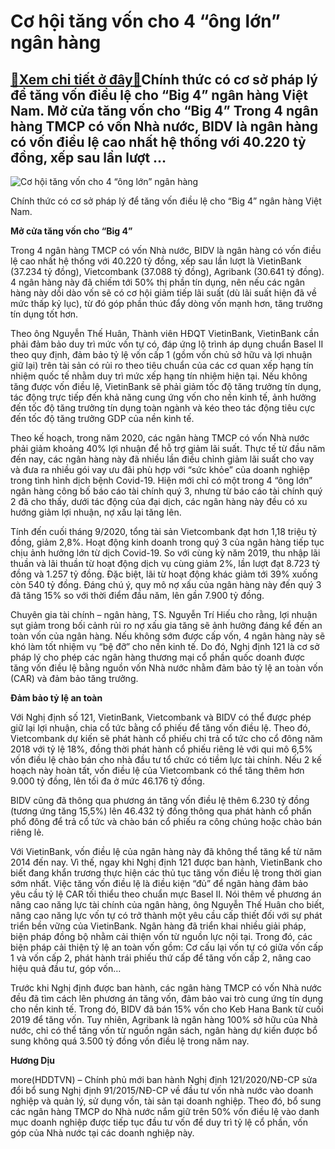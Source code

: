 Cơ hội tăng vốn cho 4 “ông lớn” ngân hàng
=========================================

[:gift:Xem chi tiết ở đây:gift:](https://hddtvn.com/co-hoi-tang-von-cho-4-ong-lon-ngan-hang/)Chính thức có cơ sở pháp lý để tăng vốn điều lệ cho “Big 4” ngân hàng Việt Nam. Mở cửa tăng vốn cho “Big 4” Trong 4 ngân hàng TMCP có vốn Nhà nước, BIDV là ngân hàng có vốn điều lệ cao nhất hệ thống với 40.220 tỷ đồng, xếp sau lần lượt …
---------------------------------------------------------------------------------------------------------------------------------------------------------------------------------------------------------------------------------------------





![Cơ hội tăng vốn  cho 4 “ông lớn” ngân hàng](https://hddtvn.com/wp-content/uploads/2021/01/3259_8-_5411_4_ngan_hang.jpg "Cơ hội tăng vốn  cho 4 “ông lớn” ngân hàng")


Chính thức có cơ sở pháp lý để tăng vốn điều lệ cho “Big 4” ngân hàng Việt Nam.



**Mở cửa tăng vốn cho “Big 4”**


Trong 4 ngân hàng TMCP có vốn Nhà nước, BIDV là ngân hàng có vốn điều lệ cao nhất hệ thống với 40.220 tỷ đồng, xếp sau lần lượt là VietinBank (37.234 tỷ đồng), Vietcombank (37.088 tỷ đồng), Agribank (30.641 tỷ đồng). 4 ngân hàng này đã chiếm tới 50% thị phần tín dụng, nên nếu các ngân hàng này dồi dào vốn sẽ có cơ hội giảm tiếp lãi suất (dù lãi suất hiện đã về mức thấp kỷ lục), từ đó góp phần thúc đẩy dòng vốn mạnh hơn, tăng trưởng tín dụng tốt hơn.


Theo ông Nguyễn Thế Huân, Thành viên HĐQT VietinBank, VietinBank cần phải đảm bảo duy trì mức vốn tự có, đáp ứng lộ trình áp dụng chuẩn Basel II theo quy định, đảm bảo tỷ lệ vốn cấp 1 (gồm vốn chủ sở hữu và lợi nhuận giữ lại) trên tài sản có rủi ro theo tiêu chuẩn của các cơ quan xếp hạng tín nhiệm quốc tế nhằm duy trì mức xếp hạng tín nhiệm hiện tại. Nếu không tăng được vốn điều lệ, VietinBank sẽ phải giảm tốc độ tăng trưởng tín dụng, tác động trực tiếp đến khả năng cung ứng vốn cho nền kinh tế, ảnh hưởng đến tốc độ tăng trưởng tín dụng toàn ngành và kéo theo tác động tiêu cực đến tốc độ tăng trưởng GDP của nền kinh tế.


Theo kế hoạch, trong năm 2020, các ngân hàng TMCP có vốn Nhà nước phải giảm khoảng 40% lợi nhuận để hỗ trợ giảm lãi suất. Thực tế từ đầu năm đến nay, các ngân hàng này đã nhiều lần điều chỉnh giảm lãi suất cho vay và đưa ra nhiều gói vay ưu đãi phù hợp với “sức khỏe” của doanh nghiệp trong tình hình dịch bệnh Covid-19. Hiện mới chỉ có một trong 4 “ông lớn” ngân hàng công bố báo cáo tài chính quý 3, nhưng từ báo cáo tài chính quý 2 đã cho thấy, dưới tác động của đại dịch, các ngân hàng này đều có xu hướng giảm lợi nhuận, nợ xấu lại tăng lên.


Tính đến cuối tháng 9/2020, tổng tài sản Vietcombank đạt hơn 1,18 triệu tỷ đồng, giảm 2,8%. Hoạt động kinh doanh trong quý 3 của ngân hàng tiếp tục chịu ảnh hưởng lớn từ dịch Covid-19. So với cùng kỳ năm 2019, thu nhập lãi thuần và lãi thuần từ hoạt động dịch vụ cùng giảm 2%, lần lượt đạt 8.723 tỷ đồng và 1.257 tỷ đồng. Đặc biệt, lãi từ hoạt động khác giảm tới 39% xuống còn 540 tỷ đồng. Đáng chú ý, quy mô nợ xấu của ngân hàng này đến quý 3 đã tăng 15% so với thời điểm đầu năm, lên gần 7.900 tỷ đồng.


Chuyên gia tài chính – ngân hàng, TS. Nguyễn Trí Hiếu cho rằng, lợi nhuận sụt giảm trong bối cảnh rủi ro nợ xấu gia tăng sẽ ảnh hưởng đáng kể đến an toàn vốn của ngân hàng. Nếu không sớm được cấp vốn, 4 ngân hàng này sẽ khó làm tốt nhiệm vụ “bệ đỡ” cho nền kinh tế. Do đó, Nghị định 121 là cơ sở pháp lý cho phép các ngân hàng thương mại cổ phần quốc doanh được tăng vốn điều lệ bằng nguồn vốn Nhà nước nhằm đảm bảo tỷ lệ an toàn vốn (CAR) và đảm bảo tăng trưởng.


**Đảm bảo tỷ lệ an toàn**


Với Nghị định số 121, VietinBank, Vietcombank và BIDV có thể được phép giữ lại lợi nhuận, chia cổ tức bằng cổ phiếu để tăng vốn điều lệ. Theo đó, Vietcombank dự kiến sẽ phát hành cổ phiếu chi trả cổ tức cho cổ đông năm 2018 với tỷ lệ 18%, đồng thời phát hành cổ phiếu riêng lẻ với qui mô 6,5% vốn điều lệ chào bán cho nhà đầu tư tổ chức có tiềm lực tài chính. Nếu 2 kế hoạch này hoàn tất, vốn điều lệ của Vietcombank có thể tăng thêm hơn 9.000 tỷ đồng, lên tối đa ở mức 46.176 tỷ đồng.


BIDV cũng đã thông qua phương án tăng vốn điều lệ thêm 6.230 tỷ đồng (tương ứng tăng 15,5%) lên 46.432 tỷ đồng thông qua phát hành cổ phần phổ đông để trả cổ tức và chào bán cổ phiếu ra công chúng hoặc chào bán riêng lẻ.


Với VietinBank, vốn điều lệ của ngân hàng này đã không thể tăng kể từ năm 2014 đến nay. Vì thế, ngay khi Nghị định 121 được ban hành, VietinBank cho biết đang khẩn trương thực hiện các thủ tục tăng vốn điều lệ trong thời gian sớm nhất. Việc tăng vốn điều lệ là điều kiện “đủ” để ngân hàng đảm bảo yêu cầu tỷ lệ CAR tối thiểu theo chuẩn mực Basel II. Nói thêm về phương án nâng cao năng lực tài chính của ngân hàng, ông Nguyễn Thế Huân cho biết, nâng cao năng lực vốn tự có trở thành một yêu cầu cấp thiết đối với sự phát triển bền vững của VietinBank. Ngân hàng đã triển khai nhiều giải pháp, biện pháp đồng bộ nhằm cải thiện vốn từ nguồn lực nội tại. Trong đó, các biện pháp cải thiện tỷ lệ an toàn vốn gồm: Cơ cấu lại vốn tự có giữa vốn cấp 1 và vốn cấp 2, phát hành trái phiếu thứ cấp để tăng vốn cấp 2, nâng cao hiệu quả đầu tư, góp vốn…


Trước khi Nghị định được ban hành, các ngân hàng TMCP có vốn Nhà nước đều đã tìm cách lên phương án tăng vốn, đảm bảo vai trò cung ứng tín dụng cho nền kinh tế. Trong đó, BIDV đã bán 15% vốn cho Keb Hana Bank từ cuối 2019 để tăng vốn. Tuy nhiên, Agribank là ngân hàng 100% sở hữu của Nhà nước, chỉ có thể tăng vốn từ nguồn ngân sách, ngân hàng dự kiến được bổ sung không quá 3.500 tỷ đồng vốn điều lệ trong năm nay.




**Hương Dịu**



more(HDDTVN) – Chính phủ mới ban hành Nghị định 121/2020/NĐ-CP sửa đổi bổ sung Nghị định 91/2015/NĐ-CP về đầu tư vốn nhà nước vào doanh nghiệp và quản lý, sử dụng vốn, tài sản tại doanh nghiệp. Theo đó, bổ sung các ngân hàng TMCP do Nhà nước nắm giữ trên 50% vốn điều lệ vào danh mục doanh nghiệp được tiếp tục đầu tư vốn để duy trì tỷ lệ cổ phần, vốn góp của Nhà nước tại các doanh nghiệp này.


